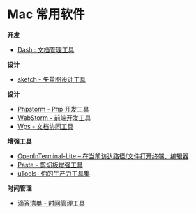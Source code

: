 # Mac 常用软件

**开发**

-   [Dash : 文档管理工具](https://xclient.info/s/dash.html)

**设计**

-   [sketch - 矢量图设计工具](https://xclient.info/s/sketch.html)

**设计**

-   [Phpstorm - Php 开发工具](https://www.jetbrains.com/phpstorm/download/other.html)
-   [WebStorm - 前端开发工具](https://www.jetbrains.com/phpstorm/download/other.html)
-   [Wps - 文档协同工具](https://www.wps.cn/)

**增强工具**

-   [OpenInTerminal-Lite – 在当前访达路径/文件打开终端、编辑器](https://www.appinn.com/openinterminal-lite/)
-   [Paste - 剪切板增强工具](https://xclient.info/s/paste-for-mac.html)
-   [uTools- 你的生产力工具集](https://u.tools/)

**时间管理**

-   [滴答清单 - 时间管理工具](https://dida365.com/)
